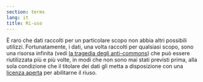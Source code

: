 ```yaml
---
section: terms
lang: it
title: Ri-uso
---
```

È raro che dati raccolti per un particolare scopo non abbia altri possibili utilizzi. Fortunatamente, i dati, una volta raccolti per qualsiasi scopo, sono una risorsa infinita (vedi [la tragedia degli anti-commons](/glossary/en/tragedy-of-the-anti-commons/)) che può essere riutilizzata più e più volte, in modi che non sono mai stati previsti prima, alla sola condizione che il titolare dei dati gli metta a disposizione con una [licenza aperta](/glossary/it/open-licence) per abilitarne il riuso.
